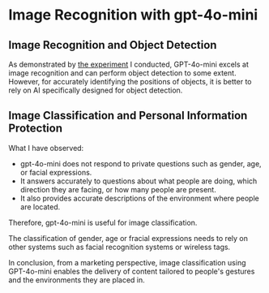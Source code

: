 # Image Recognition with gpt-4o-mini

## Image Recognition and Object Detection

As demonstrated by [the experiment](https://youtu.be/1yXJCsx69_0) I conducted, GPT-4o-mini excels at image recognition and can perform object detection to some extent. However, for accurately identifying the positions of objects, it is better to rely on AI specifically designed for object detection.

## Image Classification and Personal Information Protection

What I have observed:

- gpt-4o-mini does not respond to private questions such as gender, age, or facial expressions.
- It answers accurately to questions about what people are doing, which direction they are facing, or how many people are present.
- It also provides accurate descriptions of the environment where people are located.

Therefore, gpt-4o-mini is useful for image classification.

The classification of gender, age or fracial expressions needs to rely on other systems such as facial recognition systems or wireless tags.

In conclusion, from a marketing perspective, image classification using GPT-4o-mini enables the delivery of content tailored to people's gestures and the environments they are placed in.
